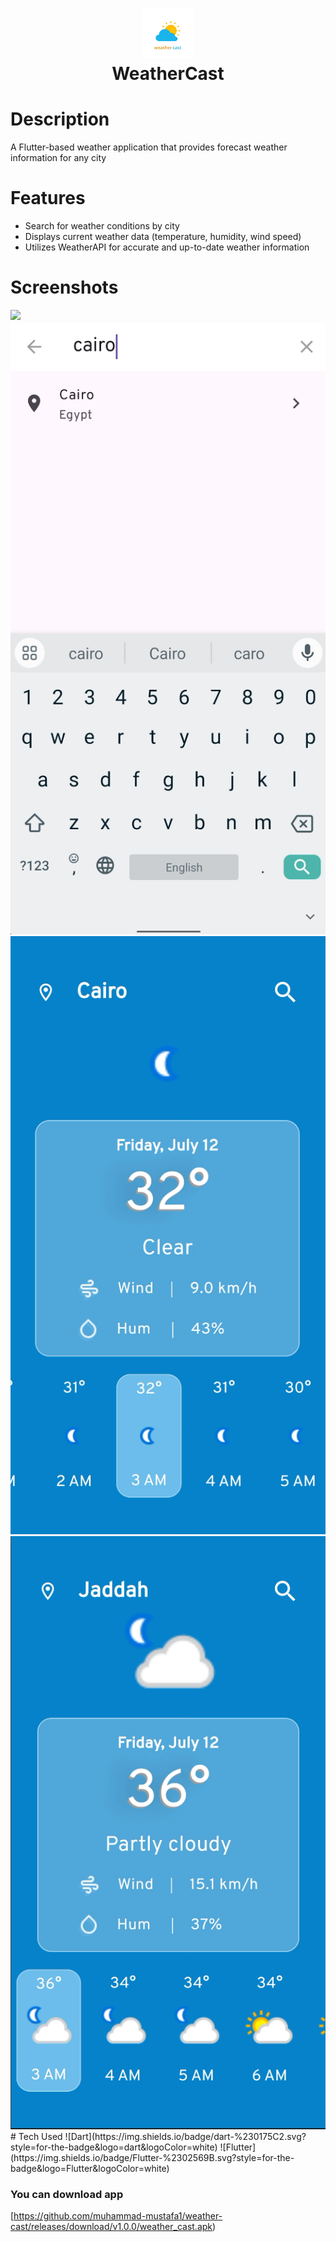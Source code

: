 <div align="center">
      <h1> <img src="https://github.com/muhammad-mustafa1/weather-cast/blob/main/assets/images/splash.png" width="80px"><br/>WeatherCast</h1>
     </div>


# Description
A Flutter-based weather application that provides forecast weather information for any city 

# Features
- Search for weather conditions by city
- Displays current weather data (temperature, humidity, wind speed)
- Utilizes WeatherAPI for accurate and up-to-date weather information
# Screenshots
 <img src="![App Screenshot](https://github.com/muhammad-mustafa1/weather-cast/blob/main/Screenshots/first_run.gif">
 <img src="https://github.com/muhammad-mustafa1/weather-cast/blob/main/Screenshots/%232-.png"> 
 <img src="https://github.com/muhammad-mustafa1/weather-cast/blob/main/Screenshots/%234-.png">
 <img src="https://github.com/muhammad-mustafa1/weather-cast/blob/main/Screenshots/%233-.png">
# Tech Used
 ![Dart](https://img.shields.io/badge/dart-%230175C2.svg?style=for-the-badge&logo=dart&logoColor=white) ![Flutter](https://img.shields.io/badge/Flutter-%2302569B.svg?style=for-the-badge&logo=Flutter&logoColor=white)
      
### You can download app 
[https://github.com/muhammad-mustafa1/weather-cast/releases/download/v1.0.0/weather_cast.apk)
 
